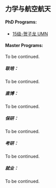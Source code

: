 ## 力学与航空航天

#### PhD Programs:

  - [15级-贺子龙 UMN](个人申请总结/力学与航空航天工程系/[US]-15-贺子龙.md)

#### Master Programs:

To be continued.

##### 联培：

To be continued.

##### 直博：

To be continued.

##### 保研：

To be continued.

##### 考研：

To be continued.

##### 就业：

To be continued.
